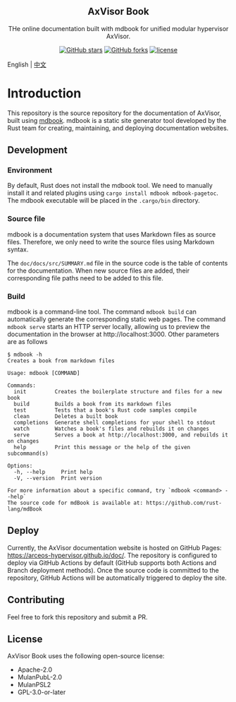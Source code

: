 <!-- <div align="center">

<img src="https://arceos-hypervisor.github.io/doc/assets/logo.svg" alt="axvisor-logo" width="64">

</div> -->

<h2 align="center">AxVisor Book</h1>

<p align="center">THe online documentation built with mdbook for unified modular hypervisor AxVisor.</p>

<div align="center">

[![GitHub stars](https://img.shields.io/github/stars/arceos-hypervisor/axvisor?logo=github)](https://github.com/arceos-hypervisor/axvisor/stargazers)
[![GitHub forks](https://img.shields.io/github/forks/arceos-hypervisor/axvisor?logo=github)](https://github.com/arceos-hypervisor/axvisor/network)
[![license](https://img.shields.io/github/license/arceos-hypervisor/axvisor)](https://github.com/arceos-hypervisor/axvisor/blob/master/LICENSE)

</div>

English | [中文](README_CN.md)

# Introduction

This repository is the source repository for the documentation of AxVisor, built using [mdbook](https://rust-lang.github.io/mdBook/). mdbook is a static site generator tool developed by the Rust team for creating, maintaining, and deploying documentation websites.

## Development

### Environment

By default, Rust does not install the mdbook tool. We need to manually install it and related plugins using `cargo install mdbook mdbook-pagetoc`. The mdbook executable will be placed in the `.cargo/bin` directory.

### Source file

mdbook is a documentation system that uses Markdown files as source files. Therefore, we only need to write the source files using Markdown syntax.

The `doc/docs/src/SUMMARY.md` file in the source code is the table of contents for the documentation. When new source files are added, their corresponding file paths need to be added to this file.

### Build

mdbook is a command-line tool. The command `mdbook build` can automatically generate the corresponding static web pages. The command `mdbook serve` starts an HTTP server locally, allowing us to preview the documentation in the browser at http://localhost:3000. Other parameters are as follows

```
$ mdbook -h
Creates a book from markdown files

Usage: mdbook [COMMAND]

Commands:
  init         Creates the boilerplate structure and files for a new book
  build        Builds a book from its markdown files
  test         Tests that a book's Rust code samples compile
  clean        Deletes a built book
  completions  Generate shell completions for your shell to stdout
  watch        Watches a book's files and rebuilds it on changes
  serve        Serves a book at http://localhost:3000, and rebuilds it on changes
  help         Print this message or the help of the given subcommand(s)

Options:
  -h, --help     Print help
  -V, --version  Print version

For more information about a specific command, try `mdbook <command> --help`
The source code for mdBook is available at: https://github.com/rust-lang/mdBook
```

## Deploy

Currently, the AxVisor documentation website is hosted on GitHub Pages: https://arceos-hypervisor.github.io/doc/. The repository is configured to deploy via GitHub Actions by default (GitHub supports both Actions and Branch deployment methods). Once the source code is committed to the repository, GitHub Actions will be automatically triggered to deploy the site.

## Contributing

Feel free to fork this repository and submit a PR.

## License

AxVisor Book uses the following open-source license:

 * Apache-2.0
 * MulanPubL-2.0
 * MulanPSL2
 * GPL-3.0-or-later
